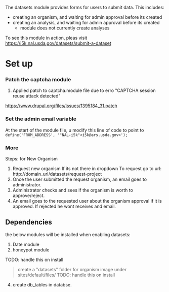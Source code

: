 The datasets module provides forms for users to submit data.  This includes: 

* creating an organism, and waiting for admin approval before its created
* creating an analysis, and waiting for admin approval before its created 
  - module does not currently create analyses
  

To see this module in action, pleas visit https://i5k.nal.usda.gov/datasets/submit-a-dataset 

# Set up

### Patch the captcha module
1. Applied patch to captcha.module file due to erro "CAPTCHA session reuse attack detected"

https://www.drupal.org/files/issues/1395184_31.patch


### Set the admin email variable


At the start of the module file, u modify this line of code to point to `define('FROM_ADDRESS', '"NAL-i5k"<i5k@ars.usda.gov>');`

### More

Steps: for New Organism
1. Request new organism If its not there in dropdown
   To request go to url: http://domain_url/datasets/request-project
2. Once the user submitted the request organism, an email goes to administrator.
3. Administrator checks and sees if the organism is worth to approve/reject.
4. An email goes to the requested user about the organism approval if it is approved. If rejected he wont   receives and email.

## Dependencies
the below modules will be installed when enabling datasets:

1. Date module
2. honeypot module


TODO: handle this on install
>create a "datasets" folder for organism image under sites/default/files/
TODO: handle this on install
4. create db_tables in databse.
